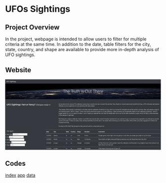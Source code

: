 # UFOs Sightings

## Project Overview
In the project, webpage is intended to allow users to filter for multiple criteria at the same time. In addition to the date, table filters for the city, state, country, and shape are available to provide more in-depth analysis of UFO sightings. 

## Website
![UFO%20website](https://github.com/MSF2141/UFOs/blob/a22e888c8424bafaca8021d4e84eacc9ae6b25fb/UFO%20website.png)

## Codes
[index](https://github.com/MSF2141/UFOs/blob/9a51139f73a71c038897fdcdc6771b984c7e5493/index.html)
[app](https://github.com/MSF2141/UFOs/blob/6fd9cc1fbe3bfb8247367e93214911244f1376b8/static/js/app.js)
[data](https://github.com/MSF2141/UFOs/blob/81d4d9b74b055f833e2b4c969404cfdb936522eb/static/js/data.js)
